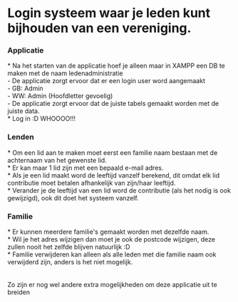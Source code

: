 
<h1>Login systeem waar je leden kunt bijhouden van een vereniging. </h1> 

<h3>Applicatie</h3>
* Na het starten van de applicatie hoef je alleen maar in XAMPP een DB te maken met de naam ledenadministratie<br>
      - De applicatie zorgt ervoor dat er een login user word aangemaakt<br>
              - GB: Admin<br>
              - WW: Admin (Hoofdletter gevoelig)<br>
      - De applicatie zorgt ervoor dat de juiste tabels gemaakt worden met de juiste data.<br>
* Log in :D WHOOOO!!!<br>

<h3>Lenden</h3>
* Om een lid aan te maken moet eerst een familie naam bestaan met de achternaam van het gewenste lid.<br>
* Er kan maar 1 lid zijn met een bepaald e-mail adres.<br>
* Als je een lid maakt word de leeftijd vanzelf berekend, dit omdat elk lid contributie moet betalen afhankelijk van zijn/haar leeftijd.<br>
* Verander je de leeftijd van een lid word de contributie (als het nodig is ook gewijzigd), ook dit doet het systeem vanzelf.<br>

<h3>Familie</h3>
* Er kunnen meerdere familie's gemaakt worden met dezelfde naam. <br>
* Wil je het adres wijzigen dan moet je ook de postcode wijzigen, deze zullen nooit het zelfde blijven natuurlijk :D<br>
* Familie verwijderen kan alleen als alle leden met die familie naam ook verwijderd zijn, anders is het niet mogelijk. <br>
<br>
<br>
Zo zijn er nog wel andere extra mogelijkheden om deze applicatie uit te breiden<br>
